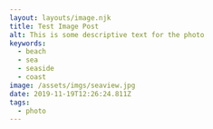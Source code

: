 ```yaml
---
layout: layouts/image.njk
title: Test Image Post
alt: This is some descriptive text for the photo
keywords:
  - beach
  - sea
  - seaside
  - coast
image: /assets/imgs/seaview.jpg
date: 2019-11-19T12:26:24.811Z
tags:
  - photo
---
```



